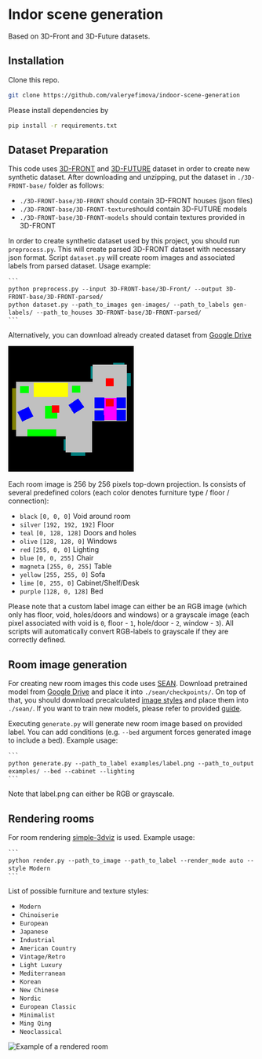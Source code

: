 # Indor scene generation
Based on 3D-Front and 3D-Future datasets.

## Installation

Clone this repo.
```bash
git clone https://github.com/valeryefimova/indoor-scene-generation
```

Please install dependencies by
```bash
pip install -r requirements.txt
```

## Dataset Preparation

This code uses [3D-FRONT](https://tianchi.aliyun.com/specials/promotion/alibaba-3d-scene-dataset) and
[3D-FUTURE](https://tianchi.aliyun.com/specials/promotion/alibaba-3d-future) dataset in order to create new synthetic dataset.
After downloading and unzipping, put the dataset in `./3D-FRONT-base/` folder as follows:
* `./3D-FRONT-base/3D-FRONT` should contain 3D-FRONT houses (json files)
* `./3D-FRONT-base/3D-FRONT-texture`should contain 3D-FUTURE models
* `./3D-FRONT-base/3D-FRONT-models` should contain textures provided in 3D-FRONT

In order to create synthetic dataset used by this project, you should run `preprocess.py`. This will create parsed
3D-FRONT dataset with necessary json format. Script `dataset.py` will create room images and associated labels from parsed
dataset. Usage example:

    ```
    python preprocess.py --input 3D-FRONT-base/3D-Front/ --output 3D-FRONT-base/3D-FRONT-parsed/
    python dataset.py --path_to_images gen-images/ --path_to_labels gen-labels/ --path_to_houses 3D-FRONT-base/3D-FRONT-parsed/
    ```

Alternatively, you can download already created dataset from [Google Drive]()

![Example room image](./examples/image.png)

Each room image is 256 by 256 pixels top-down projection. Is consists of several predefined colors (each color denotes furniture type / floor / connection):
* `black` `[0, 0, 0]` Void around room
* `silver` `[192, 192, 192]` Floor
* `teal` `[0, 128, 128]` Doors and holes
* `olive` `[128, 128, 0]` Windows
* `red` `[255, 0, 0]` Lighting
* `blue` `[0, 0, 255]` Chair
* `magneta` `[255, 0, 255]` Table
* `yellow` `[255, 255, 0]` Sofa
* `lime` `[0, 255, 0]` Cabinet/Shelf/Desk
* `purple` `[128, 0, 128]` Bed

Please note that a custom label image can either be an RGB image (which only has floor, void, holes/doors and windows) or
a grayscale image (each pixel associated with void is `0`, floor - `1`, hole/door - `2`, window - `3`). All scripts will automatically
convert RGB-labels to grayscale if they are correctly defined.

## Room image generation
For creating new room images this code uses [SEAN](https://github.com/ZPdesu/SEAN). Download pretrained model from
[Google Drive]() and place it into `./sean/checkpoints/`. On top of that, you should download precalculated [image styles]()
and place them into `./sean/`.
If you want to train new models, please refer to provided [guide](https://github.com/ZPdesu/SEAN#training-new-models).

Executing `generate.py` will generate new room image based on provided label. You can add conditions (e.g. `--bed` argument
forces generated image to include a bed). Example usage:

    ```
    python generate.py --path_to_label examples/label.png --path_to_output examples/ --bed --cabinet --lighting
    ```

Note that label.png can either be RGB or grayscale.

## Rendering rooms
For room rendering [simple-3dviz](https://simple-3dviz.com/) is used. Example usage:

    ```
    python render.py --path_to_image --path_to_label --render_mode auto --style Modern
    ```

List of possible furniture and texture styles:
* `Modern`
* `Chinoiserie`
* `European`
* `Japanese`
* `Industrial`
* `American Country`
* `Vintage/Retro`
* `Light Luxury`
* `Mediterranean`
* `Korean`
* `New Chinese`
* `Nordic`
* `European Classic`
* `Minimalist`
* `Ming Qing`
* `Neoclassical`

![Example of a rendered room](./examples/example.gif)